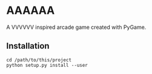 # AAAAAA
A VVVVVV inspired arcade game created with PyGame.

## Installation
```{bash}
cd /path/to/this/project
python setup.py install --user
```
